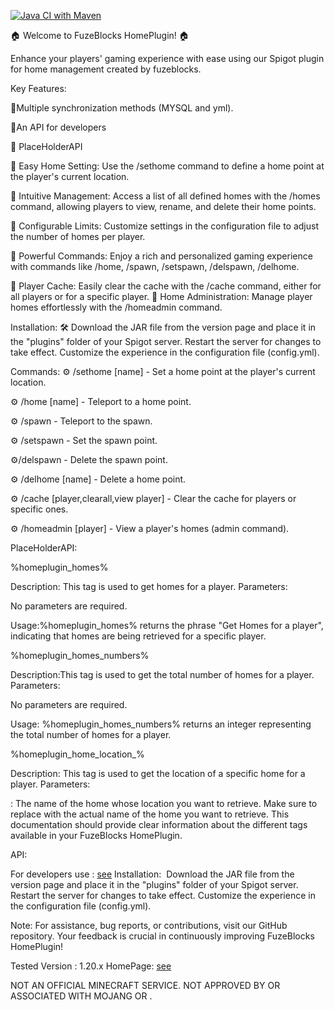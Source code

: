 [![Java CI with Maven](https://github.com/fuzeblocks/HomePlugin/actions/workflows/maven.yml/badge.svg?branch=main)](https://github.com/fuzeblocks/HomePlugin/actions/workflows/maven.yml)



🏠 Welcome to FuzeBlocks HomePlugin! 🏠

Enhance your players' gaming experience with ease using our Spigot plugin for home management created by fuzeblocks.

Key Features:

🔹Multiple synchronization methods (MYSQL and yml).

🔹An API for developers

🔹 PlaceHolderAPI

🔹 Easy Home Setting: Use the /sethome command to define a home point at the player's current location.

🔹 Intuitive Management: Access a list of all defined homes with the /homes command, allowing players to view, rename, and delete their home points.

🔹 Configurable Limits: Customize settings in the configuration file to adjust the number of homes per player.

🔹 Powerful Commands: Enjoy a rich and personalized gaming experience with commands like /home, /spawn, /setspawn, /delspawn, /delhome.

🔹 Player Cache: Easily clear the cache with the /cache command, either for all players or for a specific player. 🔹 Home Administration: Manage player homes effortlessly with the /homeadmin command.

Installation: 🛠️ Download the JAR file from the version page and place it in the "plugins" folder of your Spigot server. Restart the server for changes to take effect. Customize the experience in the configuration file (config.yml).

Commands: ⚙️ /sethome [name] - Set a home point at the player's current location.

⚙️ /home [name] - Teleport to a home point.

⚙️ /spawn - Teleport to the spawn.

⚙️ /setspawn - Set the spawn point.

⚙️/delspawn - Delete the spawn point.

⚙️ /delhome [name] - Delete a home point.

⚙️ /cache [player,clearall,view player] - Clear the cache for players or specific ones.

⚙️ /homeadmin [player] - View a player's homes (admin command).

PlaceHolderAPI:

%homeplugin_homes%

Description: This tag is used to get homes for a player.
Parameters:

No parameters are required.

Usage:%homeplugin_homes% returns the phrase "Get Homes for a player", indicating that homes are being retrieved for a specific player.

%homeplugin_homes_numbers%

Description:This tag is used to get the total number of homes for a player.
Parameters:

No parameters are required.

Usage: %homeplugin_homes_numbers% returns an integer representing the total number of homes for a player.

%homeplugin_home_location_<name>%

Description: This tag is used to get the location of a specific home for a player.
Parameters:

<name>: The name of the home whose location you want to retrieve.
Make sure to replace <name> with the actual name of the home you want to retrieve. This documentation should provide clear information about the different tags available in your FuzeBlocks HomePlugin.

API:

For developers use : [see](https://github.com/fuzeblocks/HomePlugin/wiki)
Installation: ️ Download the JAR file from the version page and place it in the "plugins" folder of your Spigot server. Restart the server for changes to take effect. Customize the experience in the configuration file (config.yml).

Note: For assistance, bug reports, or contributions, visit our GitHub repository. Your feedback is crucial in continuously improving FuzeBlocks HomePlugin!

Tested Version :
1.20.x
HomePage: [see](https://www.spigotmc.org/resources/homeplugin.113935/)

NOT AN OFFICIAL MINECRAFT SERVICE. NOT APPROVED BY OR ASSOCIATED WITH MOJANG OR .

